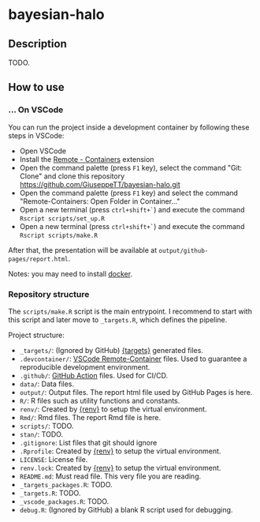 # bayesian-halo

## Description
TODO.

## How to use
### ... On VSCode
You can run the project inside a development container by following these steps in VSCode:
- Open VSCode
- Install the [Remote - Containers](https://marketplace.visualstudio.com/items?itemName=ms-vscode-remote.remote-containers) extension
- Open the command palette (press `F1` key), select the command "Git: Clone" and clone this repository https://github.com/GiuseppeTT/bayesian-halo.git
- Open the command palette (press `F1` key) and select the command "Remote-Containers: Open Folder in Container..."
- Open a new terminal (press `` ctrl+shift+` ``) and execute the command `Rscript scripts/set_up.R`
- Open a new terminal (press `` ctrl+shift+` ``) and execute the command `Rscript scripts/make.R`

After that, the presentation will be available at `output/github-pages/report.html`.

Notes: you may need to install [docker](https://www.docker.com/).

### Repository structure
The `scripts/make.R` script is the main entrypoint. I recommend to start with this script and later move to `_targets.R`, which defines the pipeline.

Project structure:
- `_targets/`: (Ignored by GitHub) [{targets}](https://docs.ropensci.org/targets/) generated files.
- `.devcontainer/`: [VSCode Remote-Container](https://code.visualstudio.com/docs/remote/containers) files. Used to guarantee a reproducible development environment.
- `.github/`: [GitHub Action](https://github.com/features/actions) files. Used for CI/CD.
- `data/`: Data files.
- `output/`: Output files. The report html file used by GitHub Pages is here.
- `R/`: R files such as utility functions and constants.
- `renv/`: Created by [{renv}](https://rstudio.github.io/renv/articles/renv.html) to setup the virtual environment.
- `Rmd/`: Rmd files. The report Rmd file is here.
- `scripts/`: TODO.
- `stan/`: TODO.
- `.gitignore`: List files that git should ignore
- `.Rprofile`: Created by [{renv}](https://rstudio.github.io/renv/articles/renv.html) to setup the virtual environment.
- `LICENSE`: License file.
- `renv.lock`: Created by [{renv}](https://rstudio.github.io/renv/articles/renv.html) to setup the virtual environment.
- `README.md`: Must read file. This very file you are reading.
- `_targets_packages.R`: TODO.
- `_targets.R`: TODO.
- `_vscode_packages.R`: TODO.
- `debug.R`: (Ignored by GitHub) a blank R script used for debugging.
